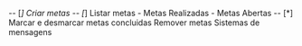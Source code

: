 -- [*] Criar metas 
-- [*] Listar metas
    - Metas Realizadas
    - Metas Abertas
-- [*] Marcar e desmarcar metas concluidas 
Remover metas
Sistemas de mensagens
